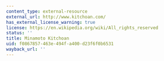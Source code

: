```yaml
---
content_type: external-resource
external_url: http://www.kitchoan.com/
has_external_license_warning: true
license: https://en.wikipedia.org/wiki/All_rights_reserved
status: ''
title: Minamoto Kitchoan
uid: f0867857-463e-494f-a400-d23f6f0b6531
wayback_url: ''
---
```

